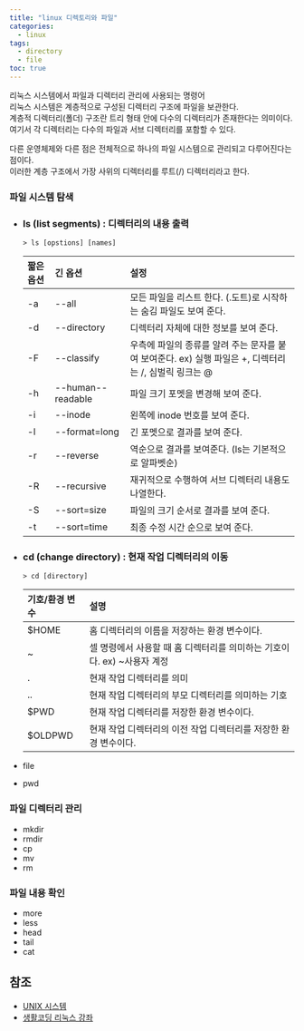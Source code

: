 ```yaml
---
title: "linux 디렉토리와 파일"
categories:
  - linux
tags:
  - directory
  - file
toc: true
---
```

리눅스 시스템에서 파일과 디렉터리 관리에 사용되는 명령어  
리눅스 시스템은 계층적으로 구성된 디렉터리 구조에 파일을 보관한다.  
계층적 디렉터리(폴더) 구조란 트리 형태 안에 다수의 디렉터리가 존재한다는 의미이다.  
여기서 각 디렉터리는 다수의 파일과 서브 디렉터리를 포함할 수 있다.  

다른 운영체제와 다른 점은 전체적으로 하나의 파일 시스템으로 관리되고 다루어진다는 점이다.  
이러한 계층 구조에서 가장 사위의 디렉터리를 루트(/) 디렉터리라고 한다.  

### 파일 시스템 탐색
- ### ls (list segments) : 디렉터리의 내용 출력
    ```shell
    > ls [opstions] [names]
    ```
    
    | 짧은 옵션 | 긴 옵션              | 설정                                                              |
    |:------|:------------------|:----------------------------------------------------------------|
    | -a    | --all             | 모든 파일을 리스트 한다. (.도트)로 시작하는 숨김 파일도 보여 준다.                        |
    | -d    | --directory       | 디렉터리 자체에 대한 정보를 보여 준다.                                          |
    | -F    | --classify        | 우측에 파일의 종류를 알려 주는 문자를 붙여 보여준다. ex) 실행 파일은 +, 디렉터리는 /, 심벌릭 링크는 @ |
    | -h    | --human--readable | 파일 크기 포멧을 변경해 보여 준다.                                            |
    | -i    | --inode           | 왼쪽에 inode 번호를 보여 준다.                                            |
    | -l    | --format=long     | 긴 포멧으로 결과를 보여 준다.                                               |
    | -r    | --reverse         | 역순으로 결과를 보여준다. (ls는 기본적으로 알파벳순)                                 |
    | -R    | --recursive       | 재귀적으로 수행하여 서브 디렉터리 내용도 나열한다.                                    |
    | -S    | --sort=size       | 파일의 크기 순서로 결과를 보여 준다.                                           |
    | -t    | --sort=time       | 최종 수정 시간 순으로 보여 준다.                                             |

- ### cd (change directory) : 현재 작업 디렉터리의 이동
    ```shell
    > cd [directory]
    ```
    | 기호/환경 변수 | 설명                                          |
    |:---------|:--------------------------------------------|
    | $HOME    | 홈 디렉터리의 이름을 저장하는 환경 변수이다.                   |
    | ~        | 셀 명령에서 사용할 때 홈 디렉터리를 의미하는 기호이다. ex) ~사용자 계정 |
    | .        | 현재 작업 디렉터리를 의미                              |
    | ..       | 현재 작업 디렉터리의 부모 디렉터리를 의미하는 기호                |
    | $PWD     | 현재 작업 디렉터리를 저장한 환경 변수이다.                    |
    | $OLDPWD  | 현재 작업 디렉터리의 이전 작업 디렉터리를 저장한 환경 변수이다.        |  
- file
- pwd

### 파일 디렉터리 관리
- mkdir
- rmdir
- cp
- mv
- rm

### 파일 내용 확인
- more
- less
- head
- tail
- cat

## 참조
- [UNIX 시스템](http://www.yes24.com/Product/Goods/86687341)
- [생활코딩 리눅스 강좌](https://www.inflearn.com/course/생활코딩-리눅스-강좌)
